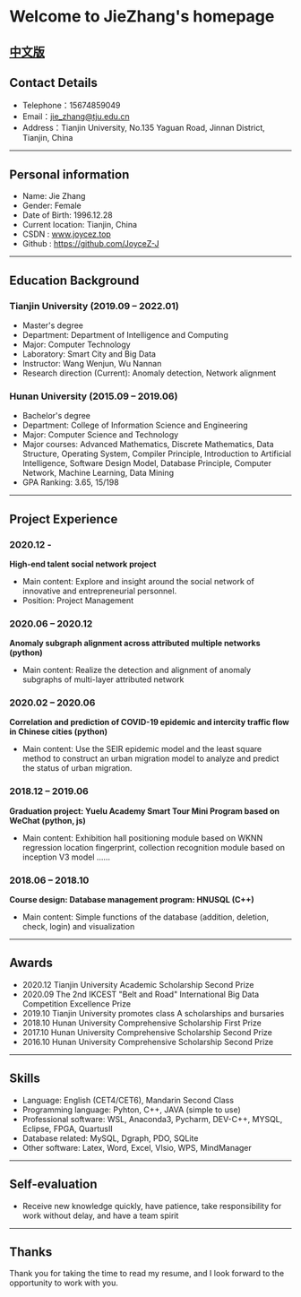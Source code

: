 # Welcome to JieZhang's homepage
[中文版](index_cn.md)
---

##  Contact Details

- Telephone：15674859049 
- Email：jie_zhang@tju.edu.cn 
- Address：Tianjin University, No.135 Yaguan Road, Jinnan District, Tianjin, China

---

## Personal information

  - Name: Jie Zhang
  - Gender: Female
  - Date of Birth: 1996.12.28
  - Current location: Tianjin, China
  - CSDN : www.joycez.top
  - Github : https://github.com/JoyceZ-J

---


## Education Background
### Tianjin University (2019.09 – 2022.01)   
- Master's degree
- Department: Department of Intelligence and Computing   
- Major: Computer Technology
- Laboratory: Smart City and Big Data 
- Instructor: Wang Wenjun, Wu Nannan 
- Research direction (Current): Anomaly detection, Network alignment


### Hunan University (2015.09 – 2019.06)   
- Bachelor's degree
- Department: College of Information Science and Engineering   
- Major: Computer Science and Technology
- Major courses: Advanced Mathematics, Discrete Mathematics, Data Structure,
    Operating System, Compiler Principle, Introduction to Artificial Intelligence, 
    Software Design Model, Database Principle, Computer Network, Machine Learning, Data Mining
- GPA Ranking: 3.65, 15/198

---

  
## Project Experience
### 2020.12 - 
**High-end talent social network project**
- Main content: Explore and insight around the social network of innovative and entrepreneurial personnel.
- Position: Project Management

### 2020.06 – 2020.12
**Anomaly subgraph alignment across attributed  multiple networks (python)**
- Main content: Realize the detection and alignment of anomaly subgraphs of multi-layer attributed network

### 2020.02 – 2020.06
**Correlation and prediction of COVID-19 epidemic and intercity traffic flow in Chinese cities (python)**
- Main content: Use the SEIR epidemic model and the least square method to construct an urban migration model to analyze and predict the status of urban migration.

### 2018.12 – 2019.06  
**Graduation project: Yuelu Academy Smart Tour Mini Program based on WeChat (python, js)**
- Main content: Exhibition hall positioning module based on WKNN regression location fingerprint, collection recognition module based on inception V3 model ……

### 2018.06 – 2018.10  
**Course design: Database management program: HNUSQL (C++)**
- Main content: Simple functions of the database (addition, deletion, check, login) and visualization

---

## Awards
- 2020.12 Tianjin University Academic Scholarship Second Prize 
- 2020.09 The 2nd IKCEST "Belt and Road" International Big Data Competition Excellence Prize
- 2019.10 Tianjin University promotes class A scholarships and bursaries
- 2018.10 Hunan University Comprehensive Scholarship First Prize
- 2017.10 Hunan University Comprehensive Scholarship Second Prize
- 2016.10 Hunan University Comprehensive Scholarship Second Prize

---

## Skills 
- Language: English (CET4/CET6), Mandarin Second Class
- Programming language: Pyhton, C++, JAVA (simple to use)
- Professional software: WSL, Anaconda3, Pycharm, DEV-C++, MYSQL, Eclipse, FPGA, QuartusII
- Database related: MySQL, Dgraph, PDO, SQLite
- Other software: Latex, Word, Excel, VIsio, WPS, MindManager

---

## Self-evaluation
- Receive new knowledge quickly, have patience, take responsibility for work without delay, and have a team spirit

---      

## Thanks
Thank you for taking the time to read my resume, and I look forward to the opportunity to work with you.
